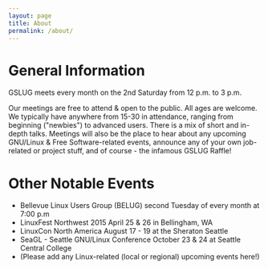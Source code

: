 ```yaml
---
layout: page
title: About
permalink: /about/
---
```

# General Information
GSLUG meets every month on the 2nd Saturday from 12 p.m. to 3 p.m.

Our meetings are free to attend & open to the public. All ages are welcome. We typically have anywhere from 15-30 in attendance, ranging from beginning ("newbies") to advanced users. There is a mix of short and in-depth talks. Meetings will also be the place to hear about any upcoming GNU/Linux & Free Software-related events, announce any of your own job-related or project stuff, and of course - the infamous GSLUG Raffle!

# Other Notable Events
* Bellevue Linux Users Group (BELUG) second Tuesday of every month at 7:00 p.m
* LinuxFest Northwest 2015 April 25 & 26 in Bellingham, WA
* LinuxCon North America August 17 - 19 at the Sheraton Seattle
* SeaGL - Seattle GNU/Linux Conference October 23 & 24 at Seattle Central College
* (Please add any Linux-related (local or regional) upcoming events here!)


